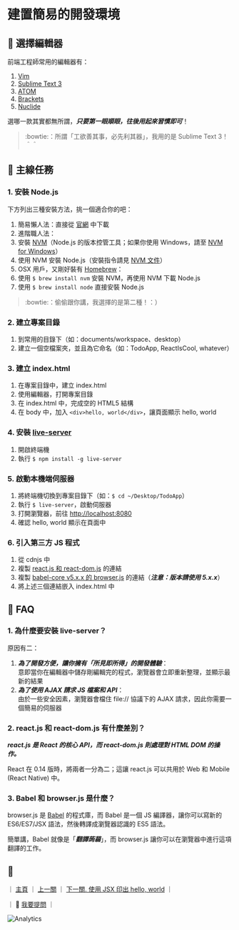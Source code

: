 # 建置簡易的開發環境



## :triangular_flag_on_post: 選擇編輯器

前端工程師常用的編輯器有：

1. [Vim](http://www.vim.org/)
2. [Sublime Text 3](https://www.sublimetext.com/3)
3. [ATOM](https://atom.io/)
4. [Brackets](http://brackets.io/)
5. [Nuclide](http://nuclide.io/)

選哪一款其實都無所謂，***只要第一眼順眼，往後用起來習慣即可***！

> :bowtie:：所謂「工欲善其事，必先利其器」，我用的是 Sublime Text 3！＾＾


## :triangular_flag_on_post: 主線任務

### 1. 安裝 Node.js

下方列出三種安裝方法，挑一個適合你的吧：

1. 簡易懶人法：直接從 [官網](https://nodejs.org/) 中下載
2. 進階職人法：
  1. 安裝 [NVM](https://github.com/creationix/nvm)（Node.js 的版本控管工具；如果你使用 Windows，請至 [NVM for Windows](https://github.com/coreybutler/nvm-windows)）
  2. 使用 NVM 安裝 Node.js（安裝指令請見 [NVM 文件](https://github.com/creationix/nvm#usage)）
3. OSX 用戶，又剛好裝有 [Homebrew](http://brew.sh/)：
  1. 使用 `$ brew install nvm` 安裝 NVM，再使用 NVM 下載 Node.js
  2. 使用 `$ brew install node` 直接安裝 Node.js

> :bowtie:：偷偷跟你講，我選擇的是第二種！：）

### 2. 建立專案目錄

1. 到常用的目錄下（如：documents/workspace、desktop）
2. 建立一個空檔案夾，並且為它命名（如：TodoApp, ReactIsCool, whatever）

### 3. 建立 index.html

1. 在專案目錄中，建立 index.html
2. 使用編輯器，打開專案目錄
3. 在 index.html 中，完成空的 HTML5 結構
4. 在 body 中，加入 `<div>hello, world</div>`，讓頁面顯示 hello, world

### 4. 安裝 [live-server](https://github.com/tapio/live-server)

1. 開啟終端機
2. 執行 `$ npm install -g live-server`

### 5. 啟動本機端伺服器

1. 將終端機切換到專案目錄下（如：`$ cd ~/Desktop/TodoApp`）
2. 執行 `$ live-server`，啟動伺服器
3. 打開瀏覽器，前往 [http://localhost:8080](http://localhost:8080)
4. 確認 hello, world 顯示在頁面中

### 6. 引入第三方 JS 程式

1. 從 cdnjs 中
  1. 複製 [react.js 和 react-dom.js](https://cdnjs.com/libraries/react) 的連結
  2. 複製 [babel-core v5.x.x 的 browser.js](https://cdnjs.com/libraries/babel-core/5.8.34) 的連結（***注意：版本請使用 5.x.x***）
2. 將上述三個連結嵌入 index.html 中


## :beers: FAQ

### 1. 為什麼要安裝 live-server？

原因有二：

1. ***為了開發方便，讓你擁有「所見即所得」的開發體驗***：   
  意即當你在編輯器中儲存剛編輯完的程式，瀏覽器會立即重新整理，並顯示最新的結果
2. ***為了使用 AJAX 請求 JS 檔案和 API***：  
  由於一些安全因素，瀏覽器會檔住 file:// 協議下的 AJAX 請求，因此你需要一個簡易的伺服器

### 2. react.js 和 react-dom.js 有什麼差別？

***react.js 是 React 的核心 API，而 react-dom.js 則處理對 HTML DOM 的操作。***

React 在 0.14 版時，將兩者一分為二；這讓 react.js 可以共用於 Web 和 Mobile (React Native) 中。

### 3. Babel 和 browser.js 是什麼？

browser.js 是 [Babel](https://babeljs.io) 的程式庫，而 Babel 是一個 JS 編譯器，讓你可以寫新的 ES6/ES7/JSX 語法，然後轉譯成瀏覽器認識的 ES5 語法。

簡單講，Babel 就像是「***翻譯蒟蒻***」，而 browser.js 讓你可以在瀏覽器中進行這項翻譯的工作。


## :rocket:

｜ [主頁](../../../) ｜ [上一關](../level-01_react) ｜ [下一關. 使用 JSX 印出 hello, world](../level-03_hello-react) ｜

｜ :raising_hand: [我要提問](https://github.com/shiningjason1989/react-quick-tutorial/issues/new) ｜


![Analytics](https://shining-ga-beacon.appspot.com/UA-77436651-1/level-02_initial-project?pixel)
